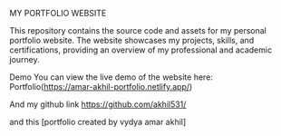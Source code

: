 ﻿MY PORTFOLIO WEBSITE  


This repository contains the source code and assets for my personal portfolio website. The website showcases my projects, skills, and certifications, providing an overview of my professional and academic journey.

Demo
You can view the live demo of the website here: Portfolio(https://amar-akhil-portfolio.netlify.app/)

  And  my github link https://github.com/akhil531/


  and this  [portfolio created by vydya amar akhil]

